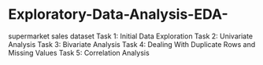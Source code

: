 # Exploratory-Data-Analysis-EDA-
supermarket sales dataset
Task 1: Initial Data Exploration
Task 2: Univariate Analysis
Task 3: Bivariate Analysis
Task 4: Dealing With Duplicate Rows and Missing Values
Task 5: Correlation Analysis
